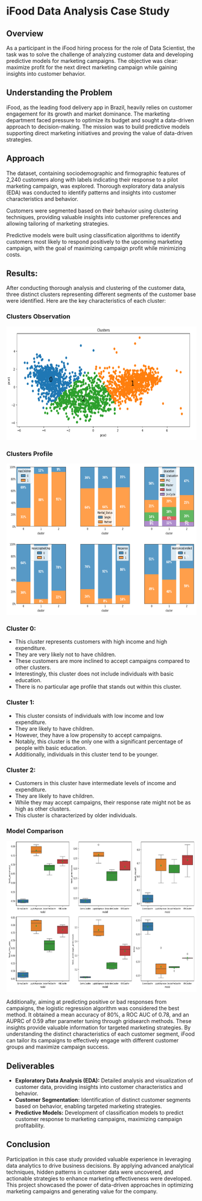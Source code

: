 # iFood Data Analysis Case Study

## Overview
As a participant in the iFood hiring process for the role of Data Scientist, the task was to solve the challenge of analyzing customer data and developing predictive models for marketing campaigns. The objective was clear: maximize profit for the next direct marketing campaign while gaining insights into customer behavior.

## Understanding the Problem
iFood, as the leading food delivery app in Brazil, heavily relies on customer engagement for its growth and market dominance. The marketing department faced pressure to optimize its budget and sought a data-driven approach to decision-making. The mission was to build predictive models supporting direct marketing initiatives and proving the value of data-driven strategies.

## Approach
The dataset, containing sociodemographic and firmographic features of 2,240 customers along with labels indicating their response to a pilot marketing campaign, was explored. Thorough exploratory data analysis (EDA) was conducted to identify patterns and insights into customer characteristics and behavior.

Customers were segmented based on their behavior using clustering techniques, providing valuable insights into customer preferences and allowing tailoring of marketing strategies.

Predictive models were built using classification algorithms to identify customers most likely to respond positively to the upcoming marketing campaign, with the goal of maximizing campaign profit while minimizing costs.

## Results:

After conducting thorough analysis and clustering of the customer data, three distinct clusters representing different segments of the customer base were identified. Here are the key characteristics of each cluster:

### Clusters Observation
<p align="center">
  <img src="reports/clusters_segmentation.png" alt="Clusters Observation" width="600" height="300">
</p>

### Clusters Profile
<p align="center">
  <img src="reports/clusters_profile.png" alt="Clusters Profile" width="600" height="400">
</p>

### Cluster 0:
- This cluster represents customers with high income and high expenditure.
- They are very likely not to have children.
- These customers are more inclined to accept campaigns compared to other clusters.
- Interestingly, this cluster does not include individuals with basic education.
- There is no particular age profile that stands out within this cluster.

### Cluster 1:
- This cluster consists of individuals with low income and low expenditure.
- They are likely to have children.
- However, they have a low propensity to accept campaigns.
- Notably, this cluster is the only one with a significant percentage of people with basic education.
- Additionally, individuals in this cluster tend to be younger.

### Cluster 2:
- Customers in this cluster have intermediate levels of income and expenditure.
- They are likely to have children.
- While they may accept campaigns, their response rate might not be as high as other clusters.
- This cluster is characterized by older individuals.

### Model Comparison
<p align="center">
  <img src="reports/models_performance.png" alt="Model Comparison" width="600" height="400">
</p>

Additionally, aiming at predicting positive or bad responses from campaigns, the logistic regression algorithm was considered the best method. It obtained a mean accuracy of 80%, a ROC AUC of 0.78, and an AUPRC of 0.59 after parameter tuning through gridsearch methods. These insights provide valuable information for targeted marketing strategies. By understanding the distinct characteristics of each customer segment, iFood can tailor its campaigns to effectively engage with different customer groups and maximize campaign success.

## Deliverables
- **Exploratory Data Analysis (EDA):** Detailed analysis and visualization of customer data, providing insights into customer characteristics and behavior.
- **Customer Segmentation:** Identification of distinct customer segments based on behavior, enabling targeted marketing strategies.
- **Predictive Models:** Development of classification models to predict customer response to marketing campaigns, maximizing campaign profitability.

## Conclusion
Participation in this case study provided valuable experience in leveraging data analytics to drive business decisions. By applying advanced analytical techniques, hidden patterns in customer data were uncovered, and actionable strategies to enhance marketing effectiveness were developed. This project showcased the power of data-driven approaches in optimizing marketing campaigns and generating value for the company.

